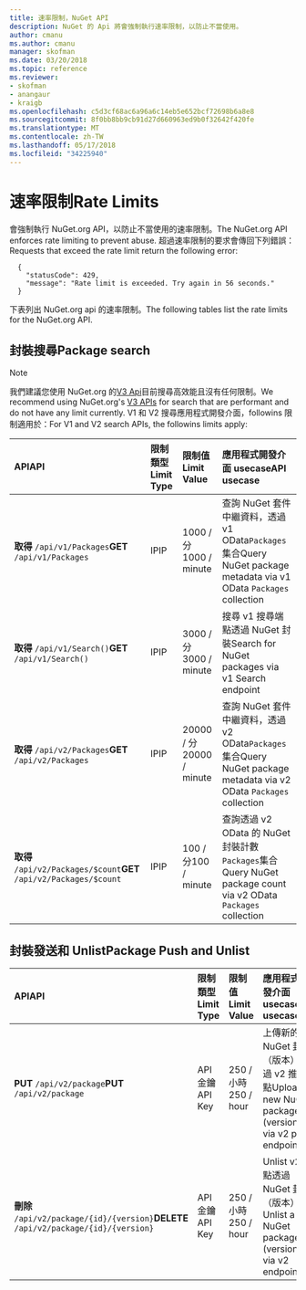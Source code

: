 ```yaml
---
title: 速率限制，NuGet API
description: NuGet 的 Api 將會強制執行速率限制，以防止不當使用。
author: cmanu
ms.author: cmanu
manager: skofman
ms.date: 03/20/2018
ms.topic: reference
ms.reviewer:
- skofman
- anangaur
- kraigb
ms.openlocfilehash: c5d3cf68ac6a96a6c14eb5e652bcf72698b6a8e8
ms.sourcegitcommit: 8f0bb8bb9cb91d27d660963ed9b0f32642f420fe
ms.translationtype: MT
ms.contentlocale: zh-TW
ms.lasthandoff: 05/17/2018
ms.locfileid: "34225940"
---
```

# <a name="rate-limits"></a><span data-ttu-id="0bd1d-103">速率限制</span><span class="sxs-lookup"><span data-stu-id="0bd1d-103">Rate Limits</span></span>

<span data-ttu-id="0bd1d-104">會強制執行 NuGet.org API，以防止不當使用的速率限制。</span><span class="sxs-lookup"><span data-stu-id="0bd1d-104">The NuGet.org API enforces rate limiting to prevent abuse.</span></span> <span data-ttu-id="0bd1d-105">超過速率限制的要求會傳回下列錯誤：</span><span class="sxs-lookup"><span data-stu-id="0bd1d-105">Requests that exceed the rate limit return the following error:</span></span> 

  ~~~
    {
      "statusCode": 429,
      "message": "Rate limit is exceeded. Try again in 56 seconds."
    }
  ~~~

<span data-ttu-id="0bd1d-106">下表列出 NuGet.org api 的速率限制。</span><span class="sxs-lookup"><span data-stu-id="0bd1d-106">The following tables list the rate limits for the NuGet.org API.</span></span>

## <a name="package-search"></a><span data-ttu-id="0bd1d-107">封裝搜尋</span><span class="sxs-lookup"><span data-stu-id="0bd1d-107">Package search</span></span>

> [!Note]
> <span data-ttu-id="0bd1d-108">我們建議您使用 NuGet.org 的[V3 Api](https://docs.microsoft.com/nuget/api/search-query-service-resource)目前搜尋高效能且沒有任何限制。</span><span class="sxs-lookup"><span data-stu-id="0bd1d-108">We recommend using NuGet.org's [V3 APIs](https://docs.microsoft.com/nuget/api/search-query-service-resource) for search that are performant and do not have any limit currently.</span></span> <span data-ttu-id="0bd1d-109">V1 和 V2 搜尋應用程式開發介面，followins 限制適用於：</span><span class="sxs-lookup"><span data-stu-id="0bd1d-109">For V1 and V2 search APIs, the followins limits apply:</span></span>


| <span data-ttu-id="0bd1d-110">API</span><span class="sxs-lookup"><span data-stu-id="0bd1d-110">API</span></span> | <span data-ttu-id="0bd1d-111">限制類型</span><span class="sxs-lookup"><span data-stu-id="0bd1d-111">Limit Type</span></span> | <span data-ttu-id="0bd1d-112">限制值</span><span class="sxs-lookup"><span data-stu-id="0bd1d-112">Limit Value</span></span> | <span data-ttu-id="0bd1d-113">應用程式開發介面 usecase</span><span class="sxs-lookup"><span data-stu-id="0bd1d-113">API usecase</span></span> |
|:---|:---|:---|:---|
<span data-ttu-id="0bd1d-114">**取得** `/api/v1/Packages`</span><span class="sxs-lookup"><span data-stu-id="0bd1d-114">**GET** `/api/v1/Packages`</span></span> | <span data-ttu-id="0bd1d-115">IP</span><span class="sxs-lookup"><span data-stu-id="0bd1d-115">IP</span></span> | <span data-ttu-id="0bd1d-116">1000 / 分</span><span class="sxs-lookup"><span data-stu-id="0bd1d-116">1000 / minute</span></span> | <span data-ttu-id="0bd1d-117">查詢 NuGet 套件中繼資料，透過 v1 OData`Packages`集合</span><span class="sxs-lookup"><span data-stu-id="0bd1d-117">Query NuGet package metadata via v1 OData `Packages` collection</span></span> |
<span data-ttu-id="0bd1d-118">**取得** `/api/v1/Search()`</span><span class="sxs-lookup"><span data-stu-id="0bd1d-118">**GET** `/api/v1/Search()`</span></span> | <span data-ttu-id="0bd1d-119">IP</span><span class="sxs-lookup"><span data-stu-id="0bd1d-119">IP</span></span> | <span data-ttu-id="0bd1d-120">3000 / 分</span><span class="sxs-lookup"><span data-stu-id="0bd1d-120">3000 / minute</span></span> | <span data-ttu-id="0bd1d-121">搜尋 v1 搜尋端點透過 NuGet 封裝</span><span class="sxs-lookup"><span data-stu-id="0bd1d-121">Search for NuGet packages via v1 Search endpoint</span></span> | 
<span data-ttu-id="0bd1d-122">**取得** `/api/v2/Packages`</span><span class="sxs-lookup"><span data-stu-id="0bd1d-122">**GET** `/api/v2/Packages`</span></span> | <span data-ttu-id="0bd1d-123">IP</span><span class="sxs-lookup"><span data-stu-id="0bd1d-123">IP</span></span> | <span data-ttu-id="0bd1d-124">20000 / 分</span><span class="sxs-lookup"><span data-stu-id="0bd1d-124">20000 / minute</span></span> | <span data-ttu-id="0bd1d-125">查詢 NuGet 套件中繼資料，透過 v2 OData`Packages`集合</span><span class="sxs-lookup"><span data-stu-id="0bd1d-125">Query NuGet package metadata via v2 OData `Packages` collection</span></span> | 
<span data-ttu-id="0bd1d-126">**取得** `/api/v2/Packages/$count`</span><span class="sxs-lookup"><span data-stu-id="0bd1d-126">**GET** `/api/v2/Packages/$count`</span></span> | <span data-ttu-id="0bd1d-127">IP</span><span class="sxs-lookup"><span data-stu-id="0bd1d-127">IP</span></span> | <span data-ttu-id="0bd1d-128">100 / 分</span><span class="sxs-lookup"><span data-stu-id="0bd1d-128">100 / minute</span></span> | <span data-ttu-id="0bd1d-129">查詢透過 v2 OData 的 NuGet 封裝計數`Packages`集合</span><span class="sxs-lookup"><span data-stu-id="0bd1d-129">Query NuGet package count via v2 OData `Packages` collection</span></span> | 

## <a name="package-push-and-unlist"></a><span data-ttu-id="0bd1d-130">封裝發送和 Unlist</span><span class="sxs-lookup"><span data-stu-id="0bd1d-130">Package Push and Unlist</span></span>

| <span data-ttu-id="0bd1d-131">API</span><span class="sxs-lookup"><span data-stu-id="0bd1d-131">API</span></span> | <span data-ttu-id="0bd1d-132">限制類型</span><span class="sxs-lookup"><span data-stu-id="0bd1d-132">Limit Type</span></span> | <span data-ttu-id="0bd1d-133">限制值</span><span class="sxs-lookup"><span data-stu-id="0bd1d-133">Limit Value</span></span> | <span data-ttu-id="0bd1d-134">應用程式開發介面 usecase</span><span class="sxs-lookup"><span data-stu-id="0bd1d-134">API usecase</span></span> | 
|:---|:---|:---|:--- |
<span data-ttu-id="0bd1d-135">**PUT** `/api/v2/package`</span><span class="sxs-lookup"><span data-stu-id="0bd1d-135">**PUT** `/api/v2/package`</span></span> | <span data-ttu-id="0bd1d-136">API 金鑰</span><span class="sxs-lookup"><span data-stu-id="0bd1d-136">API Key</span></span> | <span data-ttu-id="0bd1d-137">250 / 小時</span><span class="sxs-lookup"><span data-stu-id="0bd1d-137">250 / hour</span></span> | <span data-ttu-id="0bd1d-138">上傳新的 NuGet 封裝 （版本） 透過 v2 推入端點</span><span class="sxs-lookup"><span data-stu-id="0bd1d-138">Upload a new NuGet package (version) via v2 push endpoint</span></span> 
<span data-ttu-id="0bd1d-139">**刪除** `/api/v2/package/{id}/{version}`</span><span class="sxs-lookup"><span data-stu-id="0bd1d-139">**DELETE** `/api/v2/package/{id}/{version}`</span></span> | <span data-ttu-id="0bd1d-140">API 金鑰</span><span class="sxs-lookup"><span data-stu-id="0bd1d-140">API Key</span></span> | <span data-ttu-id="0bd1d-141">250 / 小時</span><span class="sxs-lookup"><span data-stu-id="0bd1d-141">250 / hour</span></span> | <span data-ttu-id="0bd1d-142">Unlist v2 端點透過 NuGet 封裝 （版本）</span><span class="sxs-lookup"><span data-stu-id="0bd1d-142">Unlist a NuGet package (version) via v2 endpoint</span></span> 
